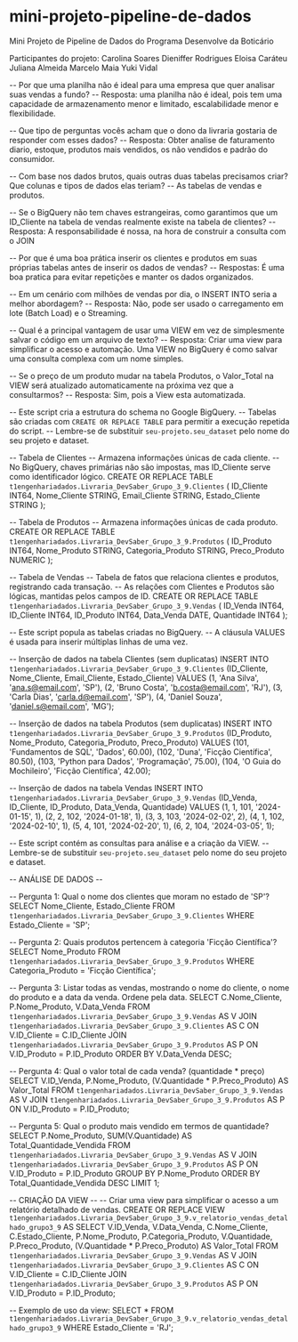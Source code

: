 # mini-projeto-pipeline-de-dados
Mini Projeto de Pipeline de Dados do Programa Desenvolve da Boticário 

Participantes do projeto: 
Carolina Soares 
Dieniffer Rodrigues 
Eloisa Caráteu 
Juliana Almeida 
Marcelo Maia 
Yuki Vidal 

-- Por que uma planilha não é ideal para uma empresa que quer analisar suas vendas a fundo?
-- Resposta: uma planilha não é ideal, pois tem uma capacidade de armazenamento menor e limitado, escalabilidade menor e flexibilidade.   

-- Que tipo de perguntas vocês acham que o dono da livraria gostaria de responder com esses dados?
-- Resposta: Obter analise de faturamento diario, estoque, produtos mais vendidos, os não vendidos e padrão do consumidor.

-- Com base nos dados brutos, quais outras duas tabelas precisamos criar? Que colunas e tipos de dados elas teriam?
-- As tabelas de vendas e produtos.

-- Se o BigQuery não tem chaves estrangeiras, como garantimos que um ID_Cliente na tabela de vendas realmente existe na tabela de clientes?
-- Resposta: A responsabilidade é nossa, na hora de construir a consulta com o JOIN

-- Por que é uma boa prática inserir os clientes e produtos em suas próprias tabelas antes de inserir os dados de vendas?
-- Respostas: É uma boa pratica para evitar repetições e manter os dados organizados.

-- Em um cenário com milhões de vendas por dia, o INSERT INTO seria a melhor abordagem?
-- Resposta: Não, pode ser usado o carregamento em lote (Batch Load) e o Streaming.

-- Qual é a principal vantagem de usar uma VIEW em vez de simplesmente salvar o código em um arquivo de texto?
-- Resposta: Criar uma view para simplificar o acesso e automação. Uma VIEW no BigQuery é como salvar uma consulta complexa com um nome simples. 

-- Se o preço de um produto mudar na tabela Produtos, o Valor_Total na VIEW será atualizado automaticamente na próxima vez que a consultarmos?
-- Resposta: Sim, pois a View esta automatizada.



-- Este script cria a estrutura do schema no Google BigQuery.
-- Tabelas são criadas com `CREATE OR REPLACE TABLE` para permitir a execução repetida do script.
-- Lembre-se de substituir `seu-projeto.seu_dataset` pelo nome do seu projeto e dataset.

-- Tabela de Clientes
-- Armazena informações únicas de cada cliente.
-- No BigQuery, chaves primárias não são impostas, mas ID_Cliente serve como identificador lógico.
CREATE OR REPLACE TABLE `t1engenhariadados.Livraria_DevSaber_Grupo_3_9.Clientes` (
    ID_Cliente INT64,
    Nome_Cliente STRING,
    Email_Cliente STRING,
    Estado_Cliente STRING
);

-- Tabela de Produtos
-- Armazena informações únicas de cada produto.
CREATE OR REPLACE TABLE `t1engenhariadados.Livraria_DevSaber_Grupo_3_9.Produtos` (
    ID_Produto INT64,
    Nome_Produto STRING,
    Categoria_Produto STRING,
    Preco_Produto NUMERIC
);

-- Tabela de Vendas
-- Tabela de fatos que relaciona clientes e produtos, registrando cada transação.
-- As relações com Clientes e Produtos são lógicas, mantidas pelos campos de ID.
CREATE OR REPLACE TABLE `t1engenhariadados.Livraria_DevSaber_Grupo_3_9.Vendas` (
    ID_Venda INT64,
    ID_Cliente INT64,
    ID_Produto INT64,
    Data_Venda DATE,
    Quantidade INT64
);

-- Este script popula as tabelas criadas no BigQuery.
-- A cláusula VALUES é usada para inserir múltiplas linhas de uma vez.

-- Inserção de dados na tabela Clientes (sem duplicatas)
INSERT INTO `t1engenhariadados.Livraria_DevSaber_Grupo_3_9.Clientes` (ID_Cliente, Nome_Cliente, Email_Cliente, Estado_Cliente)
VALUES
    (1, 'Ana Silva', 'ana.s@email.com', 'SP'),
    (2, 'Bruno Costa', 'b.costa@email.com', 'RJ'),
    (3, 'Carla Dias', 'carla.d@email.com', 'SP'),
    (4, 'Daniel Souza', 'daniel.s@email.com', 'MG');

-- Inserção de dados na tabela Produtos (sem duplicatas)
INSERT INTO `t1engenhariadados.Livraria_DevSaber_Grupo_3_9.Produtos` (ID_Produto, Nome_Produto, Categoria_Produto, Preco_Produto)
VALUES
    (101, 'Fundamentos de SQL', 'Dados', 60.00),
    (102, 'Duna', 'Ficção Científica', 80.50),
    (103, 'Python para Dados', 'Programação', 75.00),
    (104, 'O Guia do Mochileiro', 'Ficção Científica', 42.00);

-- Inserção de dados na tabela Vendas
INSERT INTO `t1engenhariadados.Livraria_DevSaber_Grupo_3_9.Vendas` (ID_Venda, ID_Cliente, ID_Produto, Data_Venda, Quantidade)
VALUES
    (1, 1, 101, '2024-01-15', 1),
    (2, 2, 102, '2024-01-18', 1),
    (3, 3, 103, '2024-02-02', 2),
    (4, 1, 102, '2024-02-10', 1),
    (5, 4, 101, '2024-02-20', 1),
    (6, 2, 104, '2024-03-05', 1);

-- Este script contém as consultas para análise e a criação da VIEW.
-- Lembre-se de substituir `seu-projeto.seu_dataset` pelo nome do seu projeto e dataset.

-- ANÁLISE DE DADOS --

-- Pergunta 1: Qual o nome dos clientes que moram no estado de 'SP'?
SELECT Nome_Cliente, Estado_Cliente
FROM `t1engenhariadados.Livraria_DevSaber_Grupo_3_9.Clientes`
WHERE Estado_Cliente = 'SP';

-- Pergunta 2: Quais produtos pertencem à categoria 'Ficção Científica'?
SELECT Nome_Produto
FROM `t1engenhariadados.Livraria_DevSaber_Grupo_3_9.Produtos`
WHERE Categoria_Produto = 'Ficção Científica';

-- Pergunta 3: Listar todas as vendas, mostrando o nome do cliente, o nome do produto e a data da venda. Ordene pela data.
SELECT
    C.Nome_Cliente,
    P.Nome_Produto,
    V.Data_Venda
FROM `t1engenhariadados.Livraria_DevSaber_Grupo_3_9.Vendas` AS V
JOIN `t1engenhariadados.Livraria_DevSaber_Grupo_3_9.Clientes` AS C ON V.ID_Cliente = C.ID_Cliente
JOIN `t1engenhariadados.Livraria_DevSaber_Grupo_3_9.Produtos` AS P ON V.ID_Produto = P.ID_Produto
ORDER BY V.Data_Venda DESC;

-- Pergunta 4: Qual o valor total de cada venda? (quantidade * preço)
SELECT
    V.ID_Venda, P.Nome_Produto,
    (V.Quantidade * P.Preco_Produto) AS Valor_Total
FROM `t1engenhariadados.Livraria_DevSaber_Grupo_3_9.Vendas` AS V
JOIN `t1engenhariadados.Livraria_DevSaber_Grupo_3_9.Produtos` AS P ON V.ID_Produto = P.ID_Produto;


-- Pergunta 5: Qual o produto mais vendido em termos de quantidade?
SELECT
    P.Nome_Produto,
    SUM(V.Quantidade) AS Total_Quantidade_Vendida
FROM `t1engenhariadados.Livraria_DevSaber_Grupo_3_9.Vendas` AS V
JOIN `t1engenhariadados.Livraria_DevSaber_Grupo_3_9.Produtos` AS P ON V.ID_Produto = P.ID_Produto
GROUP BY P.Nome_Produto
ORDER BY Total_Quantidade_Vendida DESC
LIMIT 1;


-- CRIAÇÃO DA VIEW --
-- Criar uma view para simplificar o acesso a um relatório detalhado de vendas.
CREATE OR REPLACE VIEW `t1engenhariadados.Livraria_DevSaber_Grupo_3_9.v_relatorio_vendas_detalhado_grupo3_9` AS
SELECT
    V.ID_Venda,
    V.Data_Venda,
    C.Nome_Cliente,
    C.Estado_Cliente,
    P.Nome_Produto,
    P.Categoria_Produto,
    V.Quantidade,
    P.Preco_Produto,
    (V.Quantidade * P.Preco_Produto) AS Valor_Total
FROM `t1engenhariadados.Livraria_DevSaber_Grupo_3_9.Vendas` AS V
JOIN `t1engenhariadados.Livraria_DevSaber_Grupo_3_9.Clientes` AS C ON V.ID_Cliente = C.ID_Cliente
JOIN `t1engenhariadados.Livraria_DevSaber_Grupo_3_9.Produtos` AS P ON V.ID_Produto = P.ID_Produto;

-- Exemplo de uso da view:
SELECT * FROM `t1engenhariadados.Livraria_DevSaber_Grupo_3_9.v_relatorio_vendas_detalhado_grupo3_9` WHERE Estado_Cliente = 'RJ';
